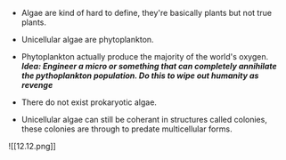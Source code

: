 
- Algae are kind of hard to define, they're basically plants but not true plants. 

- Unicellular algae are phytoplankton. 

- Phytoplankton actually produce the majority of the world's oxygen. ***Idea: Engineer a micro or something that can completely annihilate the pythoplankton population. Do this to wipe out humanity as revenge*** 

- There do not exist prokaryotic algae. 

- Unicellular algae can still be coherant in structures called colonies, these colonies are through to predate multicellular forms. 

![[12.12.png]]

